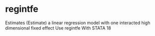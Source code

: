 # regintfe
Estimates (Estimate) a linear regression model with one interacted high dimensional fixed effect Use regintfe With STATA 18
